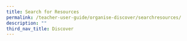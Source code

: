 ```yaml
---
title: Search for Resources
permalink: /teacher-user-guide/organise-discover/searchresources/
description: ""
third_nav_title: Discover
---
```

